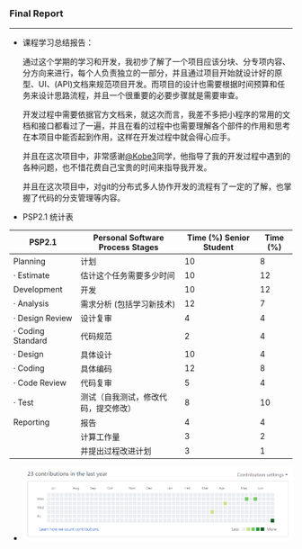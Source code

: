 ### Final Report

---

- 课程学习总结报告：

  通过这个学期的学习和开发，我初步了解了一个项目应该分块、分专项内容、分方向来进行，每个人负责独立的一部分，并且通过项目开始就设计好的原型、UI、(API)文档来规范项目开发。而项目的设计也需要根据时间预算和任务来设计思路流程，并且一个很重要的必要步骤就是需要审查。

  开发过程中需要依据官方文档来，就这次而言，我差不多把小程序的常用的文档和接口都看过了一遍，并且在看的过程中也需要理解各个部件的作用和思考在本项目中能否起到作用，这样在开发过程中就会得心应手。

  并且在这次项目中，非常感谢[@Kobe3](https://github.com/Kobe3)同学，他指导了我的开发过程中遇到的各种问题，也不惜花费自己宝贵的时间来指导我开发。

  并且在这次项目中，对git的分布式多人协作开发的流程有了一定的了解，也掌握了代码的分支管理等内容。

- PSP2.1 统计表

| PSP2.1            | Personal Software Process Stages     | Time (%) Senior Student | Time (%) |
| ----------------- | ------------------------------------ | ----------------------- | -------- |
| Planning          | 计划                                 | 10                      | 8        |
| · Estimate        | 估计这个任务需要多少时间             | 10                      | 12       |
| Development       | 开发                                 | 10                      | 12       |
| · Analysis        | 需求分析 (包括学习新技术)            | 12                      | 7        |
| · Design Review   | 设计复审                             | 4                       | 4        |
| · Coding Standard | 代码规范                             | 2                       | 4        |
| · Design          | 具体设计                             | 10                      | 4        |
| · Coding          | 具体编码                             | 12                      | 8        |
| · Code Review     | 代码复审                             | 5                       | 4        |
| · Test            | 测试（自我测试，修改代码，提交修改） | 8                       | 10       |
| Reporting         | 报告                                 | 4                       | 4        |
|                   | 计算工作量                           | 3                       | 2        |
|                   | 并提出过程改进计划                   | 3                       | 1        |

- ![git](./images/15331182.png)